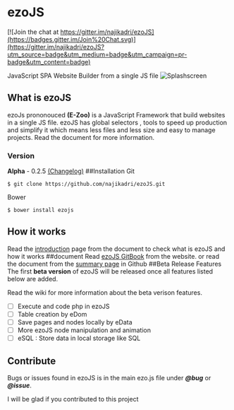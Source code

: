 # ezoJS

[![Join the chat at https://gitter.im/najikadri/ezoJS](https://badges.gitter.im/Join%20Chat.svg)](https://gitter.im/najikadri/ezoJS?utm_source=badge&utm_medium=badge&utm_campaign=pr-badge&utm_content=badge)

JavaScript SPA Website Builder from a single JS file
![Splashscreen](ezoJS.png)
## What is ezoJS
ezoJs  prononouced **(E-Zoo)** is a JavaScript Framework that build websites in a single JS file. ezoJS has global selectors , tools to speed up production and simplify it which means less files and less size and easy to manage projects. Read the document for more information.
### Version
**Alpha** - 0.2.5 [(Changelog)](changelog.md)
##Installation
Git
```
$ git clone https://github.com/najikadri/ezoJS.git
```
Bower
```
$ bower install ezojs
```
## How it works
Read the [introduction](docs/introduction.md) page from the document to check what is ezoJS and how it works
##document
Read  [ezoJS GitBook](http://najikadri.gitbooks.io/ezojs/) from the website.
or read the document from the [summary page](SUMMARY..md) in Github
##Beta Release Features
 The first **beta version** of ezoJS will be released once all features listed below are added.
 
 Read the wiki for more information about the beta verison features.

- [ ] Execute and code php in ezoJS
- [ ] Table creation by eDom
- [ ] Save pages and nodes locally by eData
- [ ] More ezoJS node manipulation and animation
- [ ] eSQL : Store data in local storage like SQL

## Contribute
 Bugs or issues found in ezoJS is in the main ezo.js file under ***@bug*** or ***@issue***.
 
I will be glad if you contributed to this project








